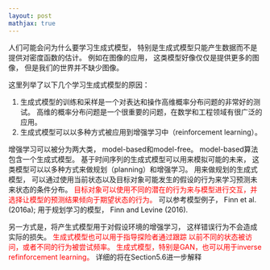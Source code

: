 ```yaml
---
layout: post
mathjax: true
---
```


人们可能会问为什么要学习生成式模型， 特别是生成式模型只能产生数据而不是提供对密度函数的估计。 
例如在图像的应用， 这类模型好像仅仅是提供更多的图像， 但是我们的世界并不缺少图像。

这里列举了以下几个学习生成式模型的原因：
1. 生成式模型的训练和采样是一个对表达和操作高维概率分布问题的非常好的测试。 高维的概率分布问题是一个很重要的问题，在数学和工程领域有很广泛的应用。 
2. 生成式模型可以以多种方式被应用到增强学习中（reinforcement learning）。 

增强学习可以被分为两大类， model-based和model-free。
model-based算法包含一个生成式模型。 基于时间序列的生成式模型可以用来模拟可能的未来， 这类模型可以以多种方式来做规划（planning）和增强学习。
用来做规划的生成式模型， 可以通过使用当前状态以及目标对象可能发生的假设的行为来学习预测未来状态的条件分布。
<span style="color:red">目标对象可以使用不同的潜在的行为来与模型进行交互，并选择让模型的预测结果倾向于期望状态的行为。</span>
可以参考模型例子， Finn et al. (2016a); 用于规划学习的模型， Finn and Levine (2016).

另一方式是，将产生式模型用于对假设环境的增强学习， 这样错误行为不会造成实际的损失。
<span style="color:red">生成式模型也可以用于指导探险者通过跟踪 以前不同的状态被访问，或者不同的行为被尝试频率。
生成式模型，特别是GAN，也可以用于inverse refinforcement learning。 </span>
详细的将在Section5.6进一步解释


